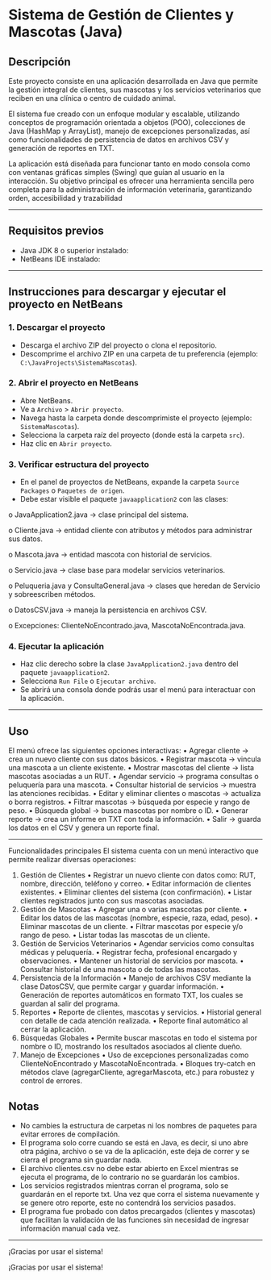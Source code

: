 # Sistema de Gestión de Clientes y Mascotas (Java)

## Descripción
Este proyecto consiste en una aplicación desarrollada en Java que permite la gestión integral de clientes, sus mascotas y los servicios veterinarios que reciben en una clínica o centro de cuidado animal.

El sistema fue creado con un enfoque modular y escalable, utilizando conceptos de programación orientada a objetos (POO), colecciones de Java (HashMap y ArrayList), manejo de excepciones personalizadas, así como funcionalidades de persistencia de datos en archivos CSV y generación de reportes en TXT.

La aplicación está diseñada para funcionar tanto en modo consola como con ventanas gráficas simples (Swing) que guían al usuario en la interacción.
Su objetivo principal es ofrecer una herramienta sencilla pero completa para la administración de información veterinaria, garantizando orden, accesibilidad y trazabilidad 

---

## Requisitos previos
- Java JDK 8 o superior instalado:
- NetBeans IDE instalado:  

---

## Instrucciones para descargar y ejecutar el proyecto en NetBeans

### 1. Descargar el proyecto
- Descarga el archivo ZIP del proyecto o clona el repositorio.  
- Descomprime el archivo ZIP en una carpeta de tu preferencia (ejemplo: `C:\JavaProjects\SistemaMascotas`).

### 2. Abrir el proyecto en NetBeans
- Abre NetBeans.  
- Ve a `Archivo` > `Abrir proyecto`.  
- Navega hasta la carpeta donde descomprimiste el proyecto (ejemplo: `SistemaMascotas`).  
- Selecciona la carpeta raíz del proyecto (donde está la carpeta `src`).  
- Haz clic en `Abrir proyecto`.

### 3. Verificar estructura del proyecto
- En el panel de proyectos de NetBeans, expande la carpeta `Source Packages` o `Paquetes de origen`.  
- Debe estar visible el paquete `javaapplication2` con las clases:
  
o	JavaApplication2.java → clase principal del sistema.

o	Cliente.java → entidad cliente con atributos y métodos para administrar sus datos.

o	Mascota.java → entidad mascota con historial de servicios.

o	Servicio.java → clase base para modelar servicios veterinarios.

o	Peluqueria.java y ConsultaGeneral.java → clases que heredan de Servicio y sobreescriben métodos.

o	DatosCSV.java → maneja la persistencia en archivos CSV.

o	Excepciones: ClienteNoEncontrado.java, MascotaNoEncontrada.java.


### 4. Ejecutar la aplicación
- Haz clic derecho sobre la clase `JavaApplication2.java` dentro del paquete `javaapplication2`.  
- Selecciona `Run File` o `Ejecutar archivo`.  
- Se abrirá una consola donde podrás usar el menú para interactuar con la aplicación.

---

## Uso
El menú ofrece las siguientes opciones interactivas:
•	Agregar cliente → crea un nuevo cliente con sus datos básicos.
•	Registrar mascota → vincula una mascota a un cliente existente.
•	Mostrar mascotas del cliente → lista mascotas asociadas a un RUT.
•	Agendar servicio → programa consultas o peluquería para una mascota.
•	Consultar historial de servicios → muestra las atenciones recibidas.
•	Editar y eliminar clientes o mascotas → actualiza o borra registros.
•	Filtrar mascotas → búsqueda por especie y rango de peso.
•	Búsqueda global → busca mascotas por nombre o ID.
•	Generar reporte → crea un informe en TXT con toda la información.
•	Salir → guarda los datos en el CSV y genera un reporte final.


---
Funcionalidades principales
El sistema cuenta con un menú interactivo que permite realizar diversas operaciones:
1. Gestión de Clientes
•	Registrar un nuevo cliente con datos como: RUT, nombre, dirección, teléfono y correo.
•	Editar información de clientes existentes.
•	Eliminar clientes del sistema (con confirmación).
•	Listar clientes registrados junto con sus mascotas asociadas.
2. Gestión de Mascotas
•	Agregar una o varias mascotas por cliente.
•	Editar los datos de las mascotas (nombre, especie, raza, edad, peso).
•	Eliminar mascotas de un cliente.
•	Filtrar mascotas por especie y/o rango de peso.
•	Listar todas las mascotas de un cliente.
3. Gestión de Servicios Veterinarios
•	Agendar servicios como consultas médicas y peluquería.
•	Registrar fecha, profesional encargado y observaciones.
•	Mantener un historial de servicios por mascota.
•	Consultar historial de una mascota o de todas las mascotas.
4. Persistencia de la Información
•	Manejo de archivos CSV mediante la clase DatosCSV, que permite cargar y guardar información.
•	Generación de reportes automáticos en formato TXT, los cuales se guardan al salir del programa.
5. Reportes
•	Reporte de clientes, mascotas y servicios.
•	Historial general con detalle de cada atención realizada.
•	Reporte final automático al cerrar la aplicación.
6. Búsquedas Globales
•	Permite buscar mascotas en todo el sistema por nombre o ID, mostrando los resultados asociados al cliente dueño.
7. Manejo de Excepciones
•	Uso de excepciones personalizadas como ClienteNoEncontrado y MascotaNoEncontrada.
•	Bloques try-catch en métodos clave (agregarCliente, agregarMascota, etc.) para robustez y control de errores.

## Notas
- No cambies la estructura de carpetas ni los nombres de paquetes para evitar errores de compilación.  
- El programa solo corre cuando se está en Java, es decir, si uno abre otra página, archivo o se va de la aplicación, este deja de correr y se cierra el programa sin guardar nada.
- El archivo clientes.csv no debe estar abierto en Excel mientras se ejecuta el programa, de lo contrario no se guardarán los cambios.
- Los servicios registrados mientras corran el programa, solo se guardarán en el reporte txt. Una vez que corra el sistema nuevamente y se genere otro reporte, este no contendrá los servicios pasados.
- El programa fue probado con datos precargados (clientes y mascotas) que facilitan la validación de las funciones sin necesidad de ingresar información manual cada vez.


---
¡Gracias por usar el sistema!

¡Gracias por usar el sistema!
